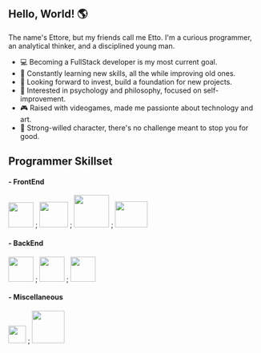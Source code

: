 ## Hello, World! :earth_americas:

The name's Ettore, but my friends call me Etto. I'm a curious programmer, an analytical thinker, and a disciplined young man.

- :computer: Becoming a FullStack developer is my most current goal.
- 🌱 Constantly learning new skills, all the while improving old ones.
- :money_with_wings: Looking forward to invest, build a foundation for new projects.
- 🤔 Interested in psychology and philosophy, focused on self-improvement. 
- :video_game: Raised with videogames, made me passionte about technology and art.
- :mount_fuji: Strong-willed character, there's no challenge meant to stop you for good.

## Programmer Skillset

#### - FrontEnd
<img src="https://camo.githubusercontent.com/16f6271f57e66053caabae23a13a4e5baf678013825d37409b42d64ebc25e246/68747470733a2f2f63646e2e776f726c64766563746f726c6f676f2e636f6d2f6c6f676f732f6a6176617363726970742d312e737667" width="50px" height="50px">   ;   <img src="https://cdn.iconscout.com/icon/free/png-256/html5-40-1175193.png" width="57px" height="51px">   ;   <img src="https://camo.githubusercontent.com/5a540a748bef7b5a5c6b38215315abc4c40e31cb733d5f83534ffbdc00eb9e37/68747470733a2f2f63646e2e776f726c64766563746f726c6f676f2e636f6d2f6c6f676f732f6373732d352e737667" width="70px" height="65px">   ;   <img src="https://camo.githubusercontent.com/70ea199263787f23ad0f1feaf0c265d3baeb4286dd7089aa56ece4f73ee99f94/68747470733a2f2f63646e2e776f726c64766563746f726c6f676f2e636f6d2f6c6f676f732f626f6f7473747261702d352d312e737667" width="65px" height="52px">

#### - BackEnd
<img src="https://camo.githubusercontent.com/16f6271f57e66053caabae23a13a4e5baf678013825d37409b42d64ebc25e246/68747470733a2f2f63646e2e776f726c64766563746f726c6f676f2e636f6d2f6c6f676f732f6a6176617363726970742d312e737667" width="50px" height="50px">   ;   <img src="https://upload.wikimedia.org/wikipedia/commons/thumb/7/7a/C_Sharp_logo.svg/1200px-C_Sharp_logo.svg.png" width="50px" height="50px">   ;   <img src="https://www.pinclipart.com/picdir/big/9-92644_database-clipart-raw-data-azure-sql-server-png.png" width="50px" height="50px">

#### - Miscellaneous
<img src="https://camo.githubusercontent.com/8309f96251a086c056e0d7262b7eb66b2da6bdc35ed439b269fd907aa516095a/68747470733a2f2f63646e2e776f726c64766563746f726c6f676f2e636f6d2f6c6f676f732f76697375616c2d73747564696f2d636f64652d312e737667" width="35px" height="35px">   ;   <img src="https://git-scm.com/images/logos/downloads/Git-Icon-1788C.png" width="65px" height="65px">
